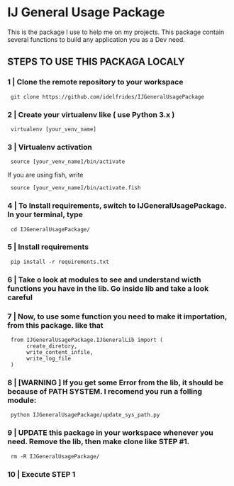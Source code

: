 # IJ General Usage Package


This is the package I use to help me on my projects.
This package contain several functions to build any application you as a Dev need.


## STEPS TO USE THIS PACKAGA LOCALY

### 1 | Clone the remote repository to your workspace

     git clone https://github.com/idelfrides/IJGeneralUsagePackage


### 2 | Create your virtualenv like ( use Python 3.x )

     virtualenv [your_venv_name]

### 3 | Virtualenv activation

     source [your_venv_name]/bin/activate

If you are using fish, write

     source [your_venv_name]/bin/activate.fish

### 4 | To Install requirements, switch to IJGeneralUsagePackage. In your terminal, type

     cd IJGeneralUsagePackage/


### 5 | Install requirements

     pip install -r requirements.txt

### 6 | Take o look at modules to see and understand wicth functions you have in the lib. Go inside lib and take a look careful


### 7 | Now, to use some function you need to make it importation, from this package. like that

     from IJGeneralUsagePackage.IJGeneralLib import (
          create_diretory,
          write_content_infile,
          write_log_file
     )

### 8 | [WARNING ] If you get some Error from the lib, it should be because of PATH SYSTEM. I recomend you run a folling module:

     python IJGeneralUsagePackage/update_sys_path.py

### 9 | UPDATE this package in your workspace whenever you need. Remove the lib, then make clone like STEP #1.

     rm -R IJGeneralUsagePackage/

### 10 | Execute STEP 1
